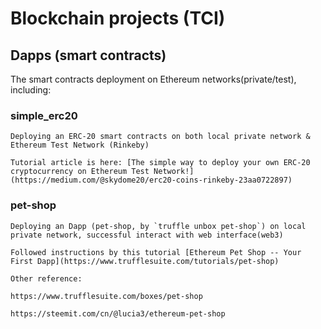 # Blockchain projects (TCI)

## Dapps (smart contracts)
The smart contracts deployment on Ethereum networks(private/test), including:

### simple_erc20

```
Deploying an ERC-20 smart contracts on both local private network & Ethereum Test Network (Rinkeby)

Tutorial article is here: [The simple way to deploy your own ERC-20 cryptocurrency on Ethereum Test Network!](https://medium.com/@skydome20/erc20-coins-rinkeby-23aa0722897)
```

### pet-shop

```
Deploying an Dapp (pet-shop, by `truffle unbox pet-shop`) on local private network, successful interact with web interface(web3)

Followed instructions by this tutorial [Ethereum Pet Shop -- Your First Dapp](https://www.trufflesuite.com/tutorials/pet-shop)

Other reference: 

https://www.trufflesuite.com/boxes/pet-shop

https://steemit.com/cn/@lucia3/ethereum-pet-shop
```